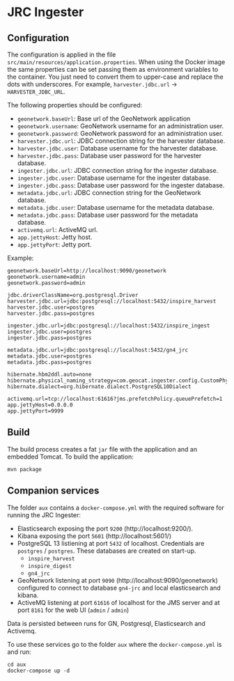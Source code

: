 # JRC Ingester

## Configuration

The configuration is applied in the file `src/main/resources/application.properties`. When using the Docker image the same properties can be set passing them as environment variables to the container. You just need to convert them to upper-case and replace the dots with underscores. For example, `harvester.jdbc.url` -> `HARVESTER_JDBC_URL`.

The following properties should be configured:

- `geonetwork.baseUrl`: Base url of the GeoNetwork application
- `geonetwork.username`: GeoNetwork username for an administration user.
- `geonetwork.password`: GeoNetwork password for an administration user.
- `harvester.jdbc.url`: JDBC connection string for the harvester database.
- `harvester.jdbc.user`: Database username for the harvester database.
- `harvester.jdbc.pass`: Database user password for the harvester database.
- `ingester.jdbc.url`: JDBC connection string for the ingester database.
- `ingester.jdbc.user`: Database username for the ingester database.
- `ingester.jdbc.pass`: Database user password for the ingester database.
- `metadata.jdbc.url`: JDBC connection string for the GeoNetwork database.
- `metadata.jdbc.user`: Database username for the metadata database.
- `metadata.jdbc.pass`: Database user password for the metadata database.
- `activemq.url`: ActiveMQ url.
- `app.jettyHost`: Jetty host.
- `app.jettyPort`: Jetty port.

Example:

```
geonetwork.baseUrl=http://localhost:9090/geonetwork
geonetwork.username=admin
geonetwork.password=admin

jdbc.driverClassName=org.postgresql.Driver
harvester.jdbc.url=jdbc:postgresql://localhost:5432/inspire_harvest
harvester.jdbc.user=postgres
harvester.jdbc.pass=postgres

ingester.jdbc.url=jdbc:postgresql://localhost:5432/inspire_ingest
ingester.jdbc.user=postgres
ingester.jdbc.pass=postgres

metadata.jdbc.url=jdbc:postgresql://localhost:5432/gn4_jrc
metadata.jdbc.user=postgres
metadata.jdbc.pass=postgres

hibernate.hbm2ddl.auto=none
hibernate.physical_naming_strategy=com.geocat.ingester.config.CustomPhysicalNamingStrategy
hibernate.dialect=org.hibernate.dialect.PostgreSQL10Dialect

activemq.url=tcp://localhost:61616?jms.prefetchPolicy.queuePrefetch=1
app.jettyHost=0.0.0.0
app.jettyPort=9999
```

## Build

The build process creates a fat `jar` file with the application and an embedded Tomcat. To build the application:

```
mvn package
```

## Companion services

The folder `aux` contains a `docker-compose.yml` with the required software for running the JRC Ingester:
* Elasticsearch exposing the port `9200` (http://localhost:9200/).
* Kibana exposing the port `5601` (http://localhost:5601/)
* PostgreSQL 13 listiening at port `5432` of localhost. Credentials are `postgres` / `postgres`. These databases are 
  created on start-up.
  * `inspire_harvest`
  * `inspire_digest`
  * `gn4_jrc`  
* GeoNetwork listening at port `9090` (http://localhost:9090/geonetwork) configured to connect to database `gn4-jrc` and
  local elasticsearch and kibana.
* ActiveMQ listening at port `61616` of localhost for the JMS server and at port `8161` for the web UI (`admin` / `admin`)

Data is persisted between runs for GN, Postgresql, Elasticsearch and Activemq.

To use these services go to the folder `aux` where the `docker-compose.yml` is and run:
```shell
cd aux
docker-compose up -d
```

